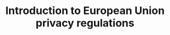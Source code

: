 ---
id: introduction-to-eu-privacy
title: Introduction to European Union privacy regulations
sidebar_position: 1
---